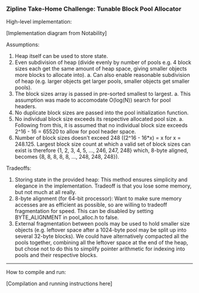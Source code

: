 ### Zipline Take-Home Challenge: Tunable Block Pool Allocator

High-level implementation:

[Implementation diagram from Notability]

Assumptions:

1. Heap itself can be used to store state.
2. Even subdivision of heap (divide evenly by number of pools e.g. 4 block sizes each get the same amount of heap space, giving smaller objects more blocks to allocate into).
    a. Can also enable reasonable subdivision of heap (e.g. larger objects get larger pools, smaller objects get smaller pools).
3. The block sizes array is passed in pre-sorted smallest to largest.
    a. This assumption was made to accomodate O(log(N)) search for pool headers.
4. No duplicate block sizes are passed into the pool initialization function.
5. No individual block size exceeds its respective allocated pool size.
    a. Following from this, it is assumed that no individual block size exceeds 2^16 - 16 = 65520 to allow for pool header space.
6. Number of block sizes doesn't exceed 248 ((2^16 - 16\*x) = x for x = 248.125. Largest block size count at which a valid set of block sizes can exist is therefore {1, 2, 3, 4, 5, ..., 246, 247, 248} which, 8-byte aligned, becomes {8, 8, 8, 8, 8, ..., 248, 248, 248}).

Tradeoffs:

1. Storing state in the provided heap: This method ensures simplicity and elegance in the implementation. Tradeoff is that you lose some memory, but not much at all really.
2. 8-byte alignment (for 64-bit processor): Want to make sure memory accesses are as efficient as possible, so are willing to tradeoff fragmentation for speed. This can be disabled by setting BYTE_ALIGNMENT in pool_alloc.h to false.
3. External fragmentation between pools may be used to hold smaller size objects (e.g. leftover space after a 1024-byte pool may be split up into several 32-byte blocks). We could have alternatively compacted all the pools together, combining all the leftover space at the end of the heap, but chose not to do this to simplify pointer arithmetic for indexing into pools and their respective blocks.


---

How to compile and run:

[Compilation and running instructions here]
